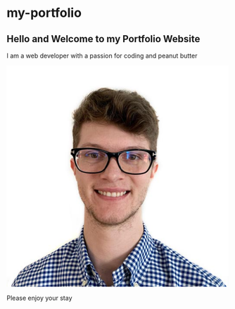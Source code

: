 # my-portfolio

## Hello and Welcome to my Portfolio Website

I am a web developer with a passion for coding and peanut butter

![A picture of my face](/assets/me.jpg)

Please enjoy your stay